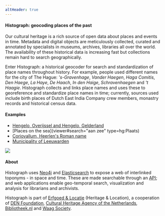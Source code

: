 ```yaml
---
altHeader: true
---
```


#### Histograph: geocoding places of the past

Our cultural heritage is a rich source of open data about places and events in time. Metadata and digital objects are meticulously collected, curated and annotated by specialists in  museums, archives, libraries all over the world. The availability of these historical data is increasing fast but collections remain hard to search geographically.

Enter Histograph: a historical geocoder for search and standardization of place names throughout history. For example, people used different names for the city of The Hague: _'s-Gravenhage_, _Vander Haegen_, _Haga Comitis_, _Den Haege_, _La Haye_, _De Haach_, _In den Haige_, _Schravenhaegen_ and _'t Haagie_. Histograph collects and links place names and uses these to georeference and standardize place names in time; currently, sources used include birth places of Dutch East India Company crew members, monastry records and historical census data.

#### Examples

- [Hengelo, Overijssel and Hengelo, Gelderland](viewer#search=hengelo)
- [Places on the sea](viewer#search="aan zee" type=hg:Plaats)
- [Coriovallum, Heerlen's Roman name](viewer#search=coriovallum)
- [Municipality of Leeuwarden](viewer#search=leeuwarden%20type=hg:Gemeente)

[![](images/screenshot.jpg)](viewer#search=hoorn)

#### About

Histograph uses [Neo4j](http://neo4j.com/) and [Elasticsearch](https://www.elastic.co/products/elasticsearch) to expose a web of interlinked toponyms - in space and time. These are made searchable through an [API](http://api.histograph.io); and web applications enable geo-temporal search, visualization and analysis for librarians and archivists.

Histograph is part of [Erfgoed & Locatie](http://erfgoedenlocatie.nl/) (Heritage & Location), a cooperation of [DEN Foundation](http://www.den.nl/english), [Cultural Heritage Agency of the Netherlands](http://www.culturalheritageagency.nl/en), [Bibliotheek.nl](http://bibliotheek.nl/) and [Waag Society](http://waag.org/en).